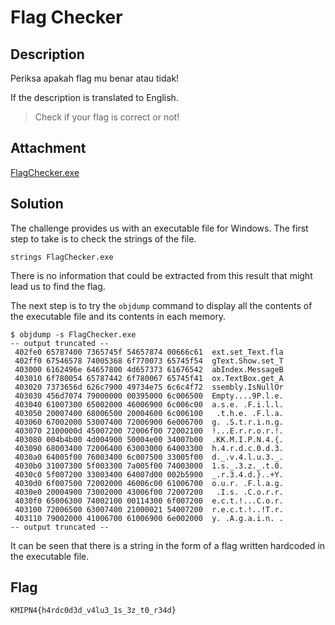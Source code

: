 # Flag Checker

## Description
Periksa apakah flag mu benar atau tidak!

If the description is translated to English.
> Check if your flag is correct or not!

## Attachment
[FlagChecker.exe](./Challenge/FlagChecker.exe)

## Solution
The challenge provides us with an executable file for Windows. The first step to take is to check the strings of the file.
```shell
strings FlagChecker.exe
```
There is no information that could be extracted from this result that might lead us to find the flag.

The next step is to try the `objdump` command to display all the contents of the executable file and its contents in each memory.
```shell
$ objdump -s FlagChecker.exe
-- output truncated --
 402fe0 65787400 7365745f 54657874 00666c61  ext.set_Text.fla
 402ff0 67546578 74005368 6f770073 65745f54  gText.Show.set_T
 403000 6162496e 64657800 4d657373 61676542  abIndex.MessageB
 403010 6f780054 65787442 6f780067 65745f41  ox.TextBox.get_A
 403020 7373656d 626c7900 49734e75 6c6c4f72  ssembly.IsNullOr
 403030 456d7074 79000000 00395000 6c006500  Empty....9P.l.e.
 403040 61007300 65002000 46006900 6c006c00  a.s.e. .F.i.l.l.
 403050 20007400 68006500 20004600 6c006100   .t.h.e. .F.l.a.
 403060 67002000 53007400 72006900 6e006700  g. .S.t.r.i.n.g.
 403070 2100000d 45007200 72006f00 72002100  !...E.r.r.o.r.!.
 403080 004b4b00 4d004900 50004e00 34007b00  .KK.M.I.P.N.4.{.
 403090 68003400 72006400 63003000 64003300  h.4.r.d.c.0.d.3.
 4030a0 64005f00 76003400 6c007500 33005f00  d._.v.4.l.u.3._.
 4030b0 31007300 5f003300 7a005f00 74003000  1.s._.3.z._.t.0.
 4030c0 5f007200 33003400 64007d00 002b5900  _.r.3.4.d.}..+Y.
 4030d0 6f007500 72002000 46006c00 61006700  o.u.r. .F.l.a.g.
 4030e0 20004900 73002000 43006f00 72007200   .I.s. .C.o.r.r.
 4030f0 65006300 74002100 00114300 6f007200  e.c.t.!...C.o.r.
 403100 72006500 63007400 21000021 54007200  r.e.c.t.!..!T.r.
 403110 79002000 41006700 61006900 6e002000  y. .A.g.a.i.n. .
-- output truncated --
```

It can be seen that there is a string in the form of a flag written hardcoded in the executable file.

## Flag
`KMIPN4{h4rdc0d3d_v4lu3_1s_3z_t0_r34d}`
